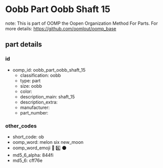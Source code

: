# Oobb Part Oobb Shaft 15  

note: This is part of OOMP the Oopen Organization Method For Parts. For more details: https://github.com/oomlout/oomp_base

##  part details





### id
* oomp_id: oobb_part_oobb_shaft_15
  * classification: oobb
  * type: part
  * size: oobb
  * color: 
  * description_main: shaft_15
  * description_extra: 
  * manufacturer: 
  * part_number: 

### other_codes
* short_code: ob
* oomp_word: melon six new_moon
* oomp_word_emoji :melon: :six: :new_moon:
* md5_6_alpha: 844fi
* md5_6: cff76e